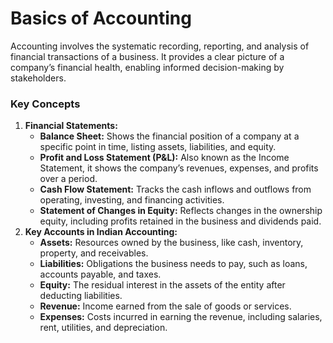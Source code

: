 # Basics of Accounting

Accounting involves the systematic recording, reporting, and analysis of financial transactions of a business. It provides a clear picture of a company’s financial health, enabling informed decision-making by stakeholders.

### Key Concepts

1. **Financial Statements:**
   * **Balance Sheet:** Shows the financial position of a company at a specific point in time, listing assets, liabilities, and equity.
   * **Profit and Loss Statement (P\&L):** Also known as the Income Statement, it shows the company’s revenues, expenses, and profits over a period.
   * **Cash Flow Statement:** Tracks the cash inflows and outflows from operating, investing, and financing activities.
   * **Statement of Changes in Equity:** Reflects changes in the ownership equity, including profits retained in the business and dividends paid.
2. **Key Accounts in Indian Accounting:**
   * **Assets:** Resources owned by the business, like cash, inventory, property, and receivables.
   * **Liabilities:** Obligations the business needs to pay, such as loans, accounts payable, and taxes.
   * **Equity:** The residual interest in the assets of the entity after deducting liabilities.
   * **Revenue:** Income earned from the sale of goods or services.
   * **Expenses:** Costs incurred in earning the revenue, including salaries, rent, utilities, and depreciation.

